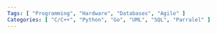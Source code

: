 ```yaml
---
Tags: [ "Programming", "Hardware", "Databases", "Agile" ]
Categories: [ "C/C++", "Python", "Go", "UML", "SQL", "Parralel" ]
---
```


